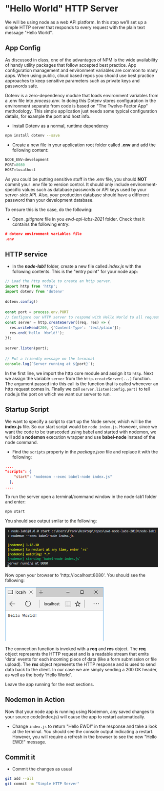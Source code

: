 # "Hello World" HTTP Server

We will be using node as a web API platform. In this step we'll set up a simple HTTP server that responds to every request with the plain text message "Hello World".

## App Config

As discussed in class, one of the advantages of NPM is the wide availability of handy utility packages that follow accepted best practice. App configuration management and environment variables are common to many apps. When using public, cloud based repos you should use best practice approaches to keep sensitive parameters such as private keys and passwords safe.  

Dotenv is a zero-dependency module that loads environment variables from a .env file into *process.env*. In doing this Dotenv stores configuration in the environment separate from code is based on "The Twelve-Factor App" methodology.
This simple application just needs some typical configuration details, for example the port and host info.

- Install Dotenv as a normal, runtime dependency

~~~bash
npm install dotenv --save
~~~

- Create a new file in your application root folder called **.env** and add the following content:

~~~javascript
NODE_ENV=development
PORT=8080
HOST=localhost
~~~

As you could be putting sensitive stuff in the .env file, you should **NOT** commit your .env file to version control. It should only include environment-specific values such as database passwords or API keys used by your server-side API. Also, your production database should have a different password than your development database.

To ensure this is the case, do the following:

- Open *.gitignore* file in you *ewd-api-labs-2021* folder. Check that it contains the following entry:

~~~json
# dotenv environment variables file
.env
~~~

## HTTP service

- In the ***node-lab1*** folder, create a new file called  *index.js*  with the following contents. This is the "entry point" for your node app:

~~~javascript
// Load the http module to create an http server.
import http from 'http';
import dotenv from 'dotenv'

dotenv.config()

const port = process.env.PORT
// Configure our HTTP server to respond with Hello World to all requests.
const server = http.createServer((req, res) => {
  res.writeHead(200, {'Content-Type': 'text/plain'});
  res.end('Hello  World!');
});

server.listen(port);

// Put a friendly message on the terminal
console.log(`Server running at ${port}`);
~~~

In the first line, we import the http core module and assign it to ``http``. Next we assign the variable  ``server`` from the ``http.createServer(...)`` function. The argument passed into this call is the function that is called whenever an http request comes in.
Finally we call ``server.listen(config.port)`` to tell node.js the port on which we want our server to run.

## Startup Script

We want to specify a script to start up the Node server, which will be the **index.js** file. So our start script would be ``node index.js``. However, since we want the code to be transcoded using  babel and started with nodemon, we will add a **nodemon** execution wrapper and use **babel-node** instead of the node command.

- Find the ``scripts`` property in the *package.json* file and replace it with the following: 

~~~json
....
"scripts": {
    "start": "nodemon --exec babel-node index.js"
  },
....
~~~

To run the server open a terminal/command window in the node-lab1 folder and enter:

~~~bash
npm start
~~~

You should see output smilar to the following:

![Node Start](./img/node-start.png)

Now open your browser to 'http://localhost:8080'. You should see the following:

![Node Hello World](./img/hello_world.png)

The connection function is invoked with a **req** and **res** object. The **req** object represents the HTTP request and is a readable stream that emits 'data' events for each incoming piece of data (like a form submission or file upload). The ***res*** object represents the HTTP response and is used to send data back to the client. In our case we are simply sending a 200 OK header, as well as the body 'Hello World'.

Leave the app running for the next sections.

## Nodemon in Action

Now that your node app is running using Nodemon, any saved changes to your source code(index.js) will cause the app to restart automatically.

- Change ``index.js`` to return "Hello EWD!" in the response and take a look at the terminal. You should see the console output indicating a restart. However, you will require a refresh in the browser to see the new "Hello EWD!" message.

## Commit it

- Commit the changes as usual 

~~~bash
git add --all
git commit -m "Simple HTTP Server"
~~~